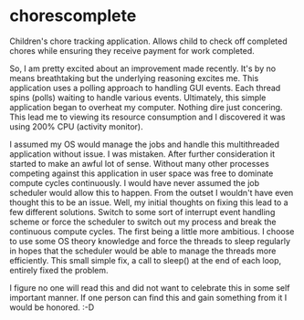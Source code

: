 # chorescomplete
Children's chore tracking application.  Allows child to check off completed chores while ensuring they receive payment for work completed.

So, I am pretty excited about an improvement made recently.  It's by no means breathtaking but the underlying reasoning excites me.  This
application uses a polling approach to handling GUI events.  Each thread spins (polls) waiting to handle various events.  Ultimately, 
this simple application began to overheat my computer.  Nothing dire just concering.  This lead me to viewing its resource consumption
and I discovered it was using 200% CPU (activity monitor).  

I assumed my OS would manage the jobs and handle this multithreaded application without issue.  I was mistaken. After further 
consideration it started to make an awful lot of sense.  Without many other processes competing against this application in user space
was free to dominate compute cycles continuously.  I would have never assumed the job scheduler would allow this to happen.  From
the outset I wouldn't have even thought this to be an issue.  Well, my initial thoughts on fixing this lead to a few different solutions.
Switch to some sort of interrupt event handling scheme or force the scheduler to switch out my process and break the continuous compute
cycles.  The first being a little more ambitious.  I choose to use some OS theory knowledge and force the threads to sleep regularly in
hopes that the scheduler would be able to manage the threads more efficiently.  This small simple fix, a call to sleep() at the end of
each loop, entirely fixed the problem.

I figure no one will read this and did not want to celebrate this in some self important manner.  If one person can find this and gain
something from it I would be honored.  :-D

